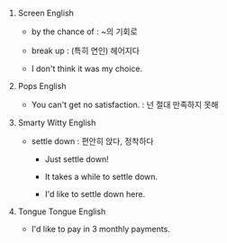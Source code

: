 1. Screen English

    - by the chance of : ~의 기회로

    - break up : (특히 연인) 헤어지다

    - I don't think it was my choice.

2. Pops English

    - You can't get no satisfaction. : 넌 절대 만족하지 못해

3. Smarty Witty English
    
    - settle down : 편안히 앉다, 정착하다

        - Just settle down!

        - It takes a while to settle down.

        - I'd like to settle down here.


4. Tongue Tongue English


    - I'd like to pay in 3 monthly payments.